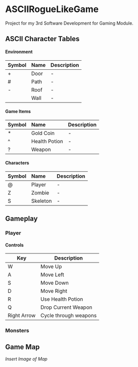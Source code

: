 # ASCIIRogueLikeGame
 Project for my 3rd Software Development for Gaming Module.
 
  
## ASCII Character Tables

#### Environment
| **Symbol** | **Name**     | **Description**                |
| -------- | :------- | :------------------------- |
| + | Door | - |
| # | Path | - |
| - | Roof | - |
| | Wall | - |

#### Game Items
| **Symbol** | **Name**     | **Description**                |
| -------- | :------- | :------------------------- |
| * | Gold Coin | - |
| ^ | Health Potion | - |
| ? | Weapon | - |

#### Characters
| **Symbol** | **Name**     | **Description**                |
| -------- | :------- | :------------------------- |
| @ | Player | - |
| Z | Zombie | - |
| S | Skeleton | - |


## Gameplay

### Player

#### Controls
| **Key** | **Description** |
| --------| --------------- |
| W | Move Up |
| A | Move Left |
| S | Move Down |
| D | Move Right |
| R | Use Health Potion |
| Q | Drop Current Weapon |
| Right Arrow | Cycle through weapons |


### Monsters


## Game Map

*Insert Image of Map*
